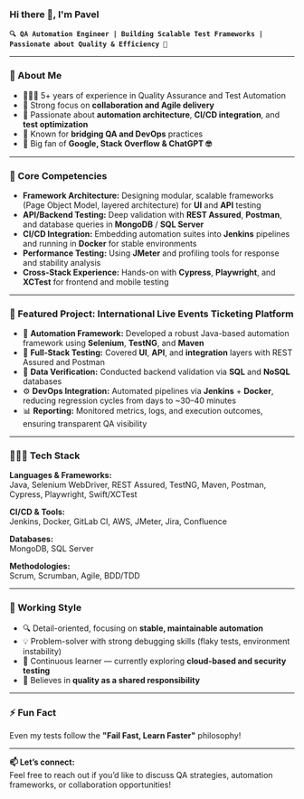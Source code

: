 ### Hi there 👋, I'm Pavel  

**`🔍 QA Automation Engineer | Building Scalable Test Frameworks | Passionate about Quality & Efficiency 🚀`**

---

### 🧠 About Me
- 👨🏼‍💻 5+ years of experience in Quality Assurance and Test Automation  
- 🤝 Strong focus on **collaboration and Agile delivery**  
- 🧩 Passionate about **automation architecture**, **CI/CD integration**, and **test optimization**  
- 💬 Known for **bridging QA and DevOps** practices  
- 🫶 Big fan of **Google, Stack Overflow & ChatGPT 🤓**

---

### 🧰 Core Competencies

- **Framework Architecture:** Designing modular, scalable frameworks (Page Object Model, layered architecture) for **UI** and **API** testing  
- **API/Backend Testing:** Deep validation with **REST Assured**, **Postman**, and database queries in **MongoDB** / **SQL Server**  
- **CI/CD Integration:** Embedding automation suites into **Jenkins** pipelines and running in **Docker** for stable environments  
- **Performance Testing:** Using **JMeter** and profiling tools for response and stability analysis  
- **Cross-Stack Experience:** Hands-on with **Cypress**, **Playwright**, and **XCTest** for frontend and mobile testing  

---

### 🚀 Featured Project: International Live Events Ticketing Platform  

- 🧩 **Automation Framework:** Developed a robust Java-based automation framework using **Selenium**, **TestNG**, and **Maven**  
- 🔗 **Full-Stack Testing:** Covered **UI**, **API**, and **integration** layers with REST Assured and Postman  
- 🧮 **Data Verification:** Conducted backend validation via **SQL** and **NoSQL** databases  
- ⚙️ **DevOps Integration:** Automated pipelines via **Jenkins** + **Docker**, reducing regression cycles from days to ~30–40 minutes  
- 📊 **Reporting:** Monitored metrics, logs, and execution outcomes, ensuring transparent QA visibility  

---

### 🧑🏻‍💻 Tech Stack

**Languages & Frameworks:**  
Java, Selenium WebDriver, REST Assured, TestNG, Maven, Postman, Cypress, Playwright, Swift/XCTest  

**CI/CD & Tools:**  
Jenkins, Docker, GitLab CI, AWS, JMeter, Jira, Confluence  

**Databases:**  
MongoDB, SQL Server  

**Methodologies:**  
Scrum, Scrumban, Agile, BDD/TDD  

---

### 💬 Working Style
- 🔍 Detail-oriented, focusing on **stable, maintainable automation**  
- 💡 Problem-solver with strong debugging skills (flaky tests, environment instability)  
- 🔄 Continuous learner — currently exploring **cloud-based and security testing**  
- 🤝 Believes in **quality as a shared responsibility**  

---

### ⚡ Fun Fact
Even my tests follow the **"Fail Fast, Learn Faster"** philosophy!  

---

**📫 Let’s connect:**  
Feel free to reach out if you’d like to discuss QA strategies, automation frameworks, or collaboration opportunities!  

